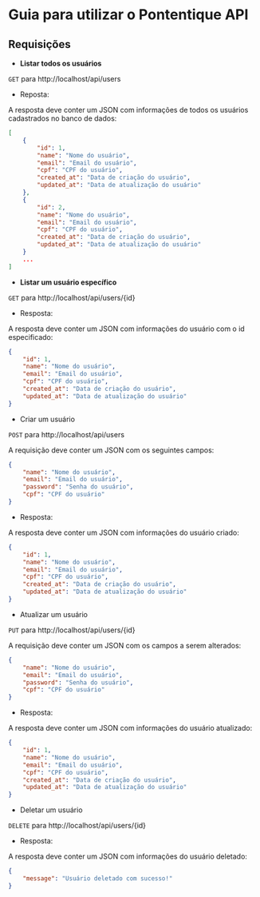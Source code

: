 # Guia para utilizar o Pontentique API

## Requisições

- **Listar todos os usuários**

`GET` para http://localhost/api/users

- Reposta:

A resposta deve conter um JSON com informações de todos os usuários cadastrados no banco de dados:

```json
[
    {
        "id": 1,
        "name": "Nome do usuário",
        "email": "Email do usuário",
        "cpf": "CPF do usuário",
        "created_at": "Data de criação do usuário",
        "updated_at": "Data de atualização do usuário"
    },
    {
        "id": 2,
        "name": "Nome do usuário",
        "email": "Email do usuário",
        "cpf": "CPF do usuário",
        "created_at": "Data de criação do usuário",
        "updated_at": "Data de atualização do usuário"
    }
    ...
]
```

- **Listar um usuário específico**

`GET` para http://localhost/api/users/{id}

- Resposta:

A resposta deve conter um JSON com informações do usuário com o id especificado:

```json
{
    "id": 1,
    "name": "Nome do usuário",
    "email": "Email do usuário",
    "cpf": "CPF do usuário",
    "created_at": "Data de criação do usuário",
    "updated_at": "Data de atualização do usuário"
}
```

- Criar um usuário

`POST` para http://localhost/api/users

A requisição deve conter um JSON com os seguintes campos:

```json
{
    "name": "Nome do usuário",
    "email": "Email do usuário",
    "password": "Senha do usuário",
    "cpf": "CPF do usuário"
}
```

- Resposta:

A resposta deve conter um JSON com informações do usuário criado:

```json
{
    "id": 1,
    "name": "Nome do usuário",
    "email": "Email do usuário",
    "cpf": "CPF do usuário",
    "created_at": "Data de criação do usuário",
    "updated_at": "Data de atualização do usuário"
}
```

- Atualizar um usuário

`PUT` para http://localhost/api/users/{id}

A requisição deve conter um JSON com os campos a serem alterados:

```json
{
    "name": "Nome do usuário",
    "email": "Email do usuário",
    "password": "Senha do usuário",
    "cpf": "CPF do usuário"
}
```

- Resposta:

A resposta deve conter um JSON com informações do usuário atualizado:

```json
{
    "id": 1,
    "name": "Nome do usuário",
    "email": "Email do usuário",
    "cpf": "CPF do usuário",
    "created_at": "Data de criação do usuário",
    "updated_at": "Data de atualização do usuário"
}
```

- Deletar um usuário

`DELETE` para http://localhost/api/users/{id}

- Resposta:

A resposta deve conter um JSON com informações do usuário deletado:

```json
{
    "message": "Usuário deletado com sucesso!"
}
```
